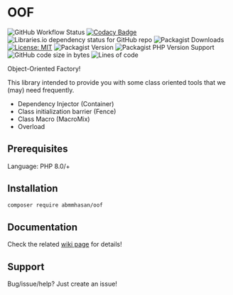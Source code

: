 # OOF

![GitHub Workflow Status](https://img.shields.io/github/actions/workflow/status/abmmhasan/oof/ci.yml)
[![Codacy Badge](https://app.codacy.com/project/badge/Grade/88086fed2d124010aa09c5979bdc4b80)](https://www.codacy.com/gh/abmmhasan/OOF/dashboard?utm_source=github.com&amp;utm_medium=referral&amp;utm_content=abmmhasan/OOF&amp;utm_campaign=Badge_Grade)
![Libraries.io dependency status for GitHub repo](https://img.shields.io/librariesio/github/abmmhasan/oof)
![Packagist Downloads](https://img.shields.io/packagist/dt/abmmhasan/oof)
[![License: MIT](https://img.shields.io/badge/License-MIT-green.svg)](https://opensource.org/licenses/MIT)
![Packagist Version](https://img.shields.io/packagist/v/abmmhasan/oof)
![Packagist PHP Version Support](https://img.shields.io/packagist/php-v/abmmhasan/oof)
![GitHub code size in bytes](https://img.shields.io/github/languages/code-size/abmmhasan/oof)
![Lines of code](https://img.shields.io/tokei/lines/github/abmmhasan/oof)

Object-Oriented Factory!

This library intended to provide you with some class oriented tools that we (may) need frequently.

* Dependency Injector (Container)
* Class initialization barrier (Fence)
* Class Macro (MacroMix)
* Overload

## Prerequisites

Language: PHP 8.0/+

## Installation

```bash
composer require abmmhasan/oof
```

## Documentation

Check the related [wiki page](https://github.com/abmmhasan/OOF/wiki) for details! 

## Support

Bug/issue/help? Just create an issue!
